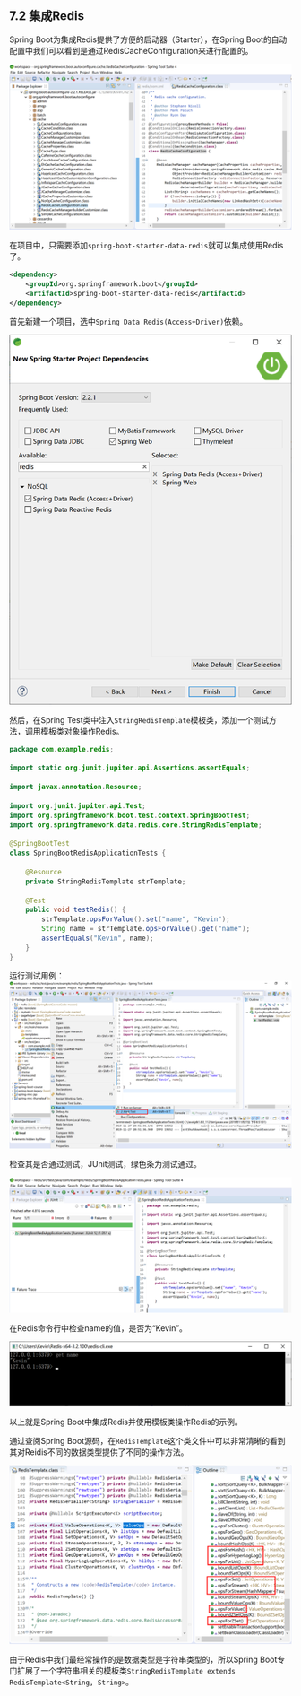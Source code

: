 ## 7.2 集成Redis

Spring Boot为集成Redis提供了方便的启动器（Starter），在Spring Boot的自动配置中我们可以看到是通过RedisCacheConfiguration来进行配置的。

![image-20191127174026504](images/image-20191127174026504.png)

在项目中，只需要添加`spring-boot-starter-data-redis`就可以集成使用Redis了。

```xml
<dependency>
    <groupId>org.springframework.boot</groupId>
    <artifactId>spring-boot-starter-data-redis</artifactId>
</dependency>
```

首先新建一个项目，选中`Spring Data Redis(Access+Driver)`依赖。

![image-20191127173331812](images/image-20191127173331812.png)

然后，在Spring Test类中注入`StringRedisTemplate`模板类，添加一个测试方法，调用模板类对象操作Redis。

```java
package com.example.redis;

import static org.junit.jupiter.api.Assertions.assertEquals;

import javax.annotation.Resource;

import org.junit.jupiter.api.Test;
import org.springframework.boot.test.context.SpringBootTest;
import org.springframework.data.redis.core.StringRedisTemplate;

@SpringBootTest
class SpringBootRedisApplicationTests {

	@Resource
	private StringRedisTemplate strTemplate;

	@Test
	public void testRedis() {
		strTemplate.opsForValue().set("name", "Kevin");
		String name = strTemplate.opsForValue().get("name");
		assertEquals("Kevin", name);
	}
}
```

运行测试用例：![image-20191127205940224](images/image-20191127205940224.png)

检查其是否通过测试，JUnit测试，绿色条为测试通过。

![image-20191127205612707](images/image-20191127205612707.png)

在Redis命令行中检查name的值，是否为“Kevin”。

![image-20191127205625375](images/image-20191127205625375.png)

以上就是Spring Boot中集成Redis并使用模板类操作Redis的示例。

通过查阅Spring Boot源码，在`RedisTemplate`这个类文件中可以非常清晰的看到其对Reidis不同的数据类型提供了不同的操作方法。

![image-20191128102933852](images/image-20191128102933852.png)

由于Redis中我们最经常操作的是数据类型是字符串类型的，所以Spring Boot专门扩展了一个字符串相关的模板类`StringRedisTemplate extends RedisTemplate<String, String>`。


